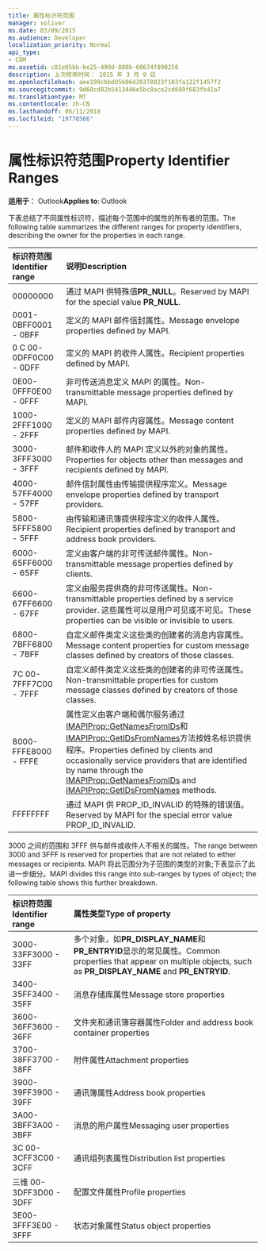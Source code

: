 ```yaml
---
title: 属性标识符范围
manager: soliver
ms.date: 03/09/2015
ms.audience: Developer
localization_priority: Normal
api_type:
- COM
ms.assetid: c01e95bb-be25-490d-880b-60674f890258
description: 上次修改时间： 2015 年 3 月 9 日
ms.openlocfilehash: aee199cbbd05606d20378023f103fa122f1457f2
ms.sourcegitcommit: 9d60cd82b5413446e5bc8ace2cd689f683fb41a7
ms.translationtype: MT
ms.contentlocale: zh-CN
ms.lasthandoff: 06/11/2018
ms.locfileid: "19778566"
---
```

# <a name="property-identifier-ranges"></a><span data-ttu-id="38677-103">属性标识符范围</span><span class="sxs-lookup"><span data-stu-id="38677-103">Property Identifier Ranges</span></span>

  
  
<span data-ttu-id="38677-104">**适用于**： Outlook</span><span class="sxs-lookup"><span data-stu-id="38677-104">**Applies to**: Outlook</span></span> 
  
<span data-ttu-id="38677-105">下表总结了不同属性标识符，描述每个范围中的属性的所有者的范围。</span><span class="sxs-lookup"><span data-stu-id="38677-105">The following table summarizes the different ranges for property identifiers, describing the owner for the properties in each range.</span></span>
  
|<span data-ttu-id="38677-106">**标识符范围**</span><span class="sxs-lookup"><span data-stu-id="38677-106">**Identifier range**</span></span>|<span data-ttu-id="38677-107">**说明**</span><span class="sxs-lookup"><span data-stu-id="38677-107">**Description**</span></span>|
|:-----|:-----|
|<span data-ttu-id="38677-108">0000</span><span class="sxs-lookup"><span data-stu-id="38677-108">0000</span></span>  <br/> |<span data-ttu-id="38677-109">通过 MAPI 供特殊值**PR_NULL**。</span><span class="sxs-lookup"><span data-stu-id="38677-109">Reserved by MAPI for the special value **PR_NULL**.</span></span>  <br/> |
|<span data-ttu-id="38677-110">0001-0BFF</span><span class="sxs-lookup"><span data-stu-id="38677-110">0001 - 0BFF</span></span>  <br/> |<span data-ttu-id="38677-111">定义的 MAPI 邮件信封属性。</span><span class="sxs-lookup"><span data-stu-id="38677-111">Message envelope properties defined by MAPI.</span></span>  <br/> |
|<span data-ttu-id="38677-112">0 C 00-0DFF</span><span class="sxs-lookup"><span data-stu-id="38677-112">0C00 - 0DFF</span></span>  <br/> |<span data-ttu-id="38677-113">定义的 MAPI 的收件人属性。</span><span class="sxs-lookup"><span data-stu-id="38677-113">Recipient properties defined by MAPI.</span></span>  <br/> |
|<span data-ttu-id="38677-114">0E00-0FFF</span><span class="sxs-lookup"><span data-stu-id="38677-114">0E00 - 0FFF</span></span>  <br/> |<span data-ttu-id="38677-115">非可传送消息定义 MAPI 的属性。</span><span class="sxs-lookup"><span data-stu-id="38677-115">Non-transmittable message properties defined by MAPI.</span></span>  <br/> |
|<span data-ttu-id="38677-116">1000-2FFF</span><span class="sxs-lookup"><span data-stu-id="38677-116">1000 - 2FFF</span></span>  <br/> |<span data-ttu-id="38677-117">定义的 MAPI 邮件内容属性。</span><span class="sxs-lookup"><span data-stu-id="38677-117">Message content properties defined by MAPI.</span></span>  <br/> |
|<span data-ttu-id="38677-118">3000-3FFF</span><span class="sxs-lookup"><span data-stu-id="38677-118">3000 - 3FFF</span></span>  <br/> |<span data-ttu-id="38677-119">邮件和收件人的 MAPI 定义以外的对象的属性。</span><span class="sxs-lookup"><span data-stu-id="38677-119">Properties for objects other than messages and recipients defined by MAPI.</span></span>  <br/> |
|<span data-ttu-id="38677-120">4000-57FF</span><span class="sxs-lookup"><span data-stu-id="38677-120">4000 - 57FF</span></span>  <br/> |<span data-ttu-id="38677-121">邮件信封属性由传输提供程序定义。</span><span class="sxs-lookup"><span data-stu-id="38677-121">Message envelope properties defined by transport providers.</span></span>  <br/> |
|<span data-ttu-id="38677-122">5800-5FFF</span><span class="sxs-lookup"><span data-stu-id="38677-122">5800 - 5FFF</span></span>  <br/> |<span data-ttu-id="38677-123">由传输和通讯簿提供程序定义的收件人属性。</span><span class="sxs-lookup"><span data-stu-id="38677-123">Recipient properties defined by transport and address book providers.</span></span>  <br/> |
|<span data-ttu-id="38677-124">6000-65FF</span><span class="sxs-lookup"><span data-stu-id="38677-124">6000 - 65FF</span></span>  <br/> |<span data-ttu-id="38677-125">定义由客户端的非可传送邮件属性。</span><span class="sxs-lookup"><span data-stu-id="38677-125">Non-transmittable message properties defined by clients.</span></span>  <br/> |
|<span data-ttu-id="38677-126">6600-67FF</span><span class="sxs-lookup"><span data-stu-id="38677-126">6600 - 67FF</span></span>  <br/> |<span data-ttu-id="38677-127">定义由服务提供商的非可传送属性。</span><span class="sxs-lookup"><span data-stu-id="38677-127">Non-transmittable properties defined by a service provider.</span></span> <span data-ttu-id="38677-128">这些属性可以是用户可见或不可见。</span><span class="sxs-lookup"><span data-stu-id="38677-128">These properties can be visible or invisible to users.</span></span>  <br/> |
|<span data-ttu-id="38677-129">6800-7BFF</span><span class="sxs-lookup"><span data-stu-id="38677-129">6800 - 7BFF</span></span>  <br/> |<span data-ttu-id="38677-130">自定义邮件类定义这些类的创建者的消息内容属性。</span><span class="sxs-lookup"><span data-stu-id="38677-130">Message content properties for custom message classes defined by creators of those classes.</span></span>  <br/> |
|<span data-ttu-id="38677-131">7C 00-7FFF</span><span class="sxs-lookup"><span data-stu-id="38677-131">7C00 - 7FFF</span></span>  <br/> |<span data-ttu-id="38677-132">自定义邮件类定义这些类的创建者的非可传送属性。</span><span class="sxs-lookup"><span data-stu-id="38677-132">Non-transmittable properties for custom message classes defined by creators of those classes.</span></span>  <br/> |
|<span data-ttu-id="38677-133">8000-FFFE</span><span class="sxs-lookup"><span data-stu-id="38677-133">8000 - FFFE</span></span>  <br/> |<span data-ttu-id="38677-134">属性定义由客户端和偶尔服务通过[IMAPIProp::GetNamesFromIDs](imapiprop-getnamesfromids.md)和[IMAPIProp::GetIDsFromNames](imapiprop-getidsfromnames.md)方法按姓名标识提供程序。</span><span class="sxs-lookup"><span data-stu-id="38677-134">Properties defined by clients and occasionally service providers that are identified by name through the [IMAPIProp::GetNamesFromIDs](imapiprop-getnamesfromids.md) and [IMAPIProp::GetIDsFromNames](imapiprop-getidsfromnames.md) methods.</span></span>  <br/> |
|<span data-ttu-id="38677-135">FFFF</span><span class="sxs-lookup"><span data-stu-id="38677-135">FFFF</span></span>  <br/> |<span data-ttu-id="38677-136">通过 MAPI 供 PROP_ID_INVALID 的特殊的错误值。</span><span class="sxs-lookup"><span data-stu-id="38677-136">Reserved by MAPI for the special error value PROP_ID_INVALID.</span></span>  <br/> |
   
<span data-ttu-id="38677-137">3000 之间的范围和 3FFF 供与邮件或收件人不相关的属性。</span><span class="sxs-lookup"><span data-stu-id="38677-137">The range between 3000 and 3FFF is reserved for properties that are not related to either messages or recipients.</span></span> <span data-ttu-id="38677-138">MAPI 将此范围分为子范围的类型的对象;下表显示了此进一步细分。</span><span class="sxs-lookup"><span data-stu-id="38677-138">MAPI divides this range into sub-ranges by types of object; the following table shows this further breakdown.</span></span> 
  
|<span data-ttu-id="38677-139">**标识符范围**</span><span class="sxs-lookup"><span data-stu-id="38677-139">**Identifier range**</span></span>|<span data-ttu-id="38677-140">**属性类型**</span><span class="sxs-lookup"><span data-stu-id="38677-140">**Type of property**</span></span>|
|:-----|:-----|
|<span data-ttu-id="38677-141">3000-33FF</span><span class="sxs-lookup"><span data-stu-id="38677-141">3000 - 33FF</span></span>  <br/> |<span data-ttu-id="38677-142">多个对象，如**PR_DISPLAY_NAME**和**PR_ENTRYID**显示的常见属性。</span><span class="sxs-lookup"><span data-stu-id="38677-142">Common properties that appear on multiple objects, such as **PR_DISPLAY_NAME** and **PR_ENTRYID**.</span></span>  <br/> |
|<span data-ttu-id="38677-143">3400-35FF</span><span class="sxs-lookup"><span data-stu-id="38677-143">3400 - 35FF</span></span>  <br/> |<span data-ttu-id="38677-144">消息存储库属性</span><span class="sxs-lookup"><span data-stu-id="38677-144">Message store properties</span></span>  <br/> |
|<span data-ttu-id="38677-145">3600-36FF</span><span class="sxs-lookup"><span data-stu-id="38677-145">3600 - 36FF</span></span>  <br/> |<span data-ttu-id="38677-146">文件夹和通讯簿容器属性</span><span class="sxs-lookup"><span data-stu-id="38677-146">Folder and address book container properties</span></span>  <br/> |
|<span data-ttu-id="38677-147">3700-38FF</span><span class="sxs-lookup"><span data-stu-id="38677-147">3700 - 38FF</span></span>  <br/> |<span data-ttu-id="38677-148">附件属性</span><span class="sxs-lookup"><span data-stu-id="38677-148">Attachment properties</span></span>  <br/> |
|<span data-ttu-id="38677-149">3900-39FF</span><span class="sxs-lookup"><span data-stu-id="38677-149">3900 - 39FF</span></span>  <br/> |<span data-ttu-id="38677-150">通讯簿属性</span><span class="sxs-lookup"><span data-stu-id="38677-150">Address book properties</span></span>  <br/> |
|<span data-ttu-id="38677-151">3A00-3BFF</span><span class="sxs-lookup"><span data-stu-id="38677-151">3A00 - 3BFF</span></span>  <br/> |<span data-ttu-id="38677-152">消息的用户属性</span><span class="sxs-lookup"><span data-stu-id="38677-152">Messaging user properties</span></span>  <br/> |
|<span data-ttu-id="38677-153">3C 00-3CFF</span><span class="sxs-lookup"><span data-stu-id="38677-153">3C00 - 3CFF</span></span>  <br/> |<span data-ttu-id="38677-154">通讯组列表属性</span><span class="sxs-lookup"><span data-stu-id="38677-154">Distribution list properties</span></span>  <br/> |
|<span data-ttu-id="38677-155">三维 00-3DFF</span><span class="sxs-lookup"><span data-stu-id="38677-155">3D00 - 3DFF</span></span>  <br/> |<span data-ttu-id="38677-156">配置文件属性</span><span class="sxs-lookup"><span data-stu-id="38677-156">Profile properties</span></span>  <br/> |
|<span data-ttu-id="38677-157">3E00-3FFF</span><span class="sxs-lookup"><span data-stu-id="38677-157">3E00 - 3FFF</span></span>  <br/> |<span data-ttu-id="38677-158">状态对象属性</span><span class="sxs-lookup"><span data-stu-id="38677-158">Status object properties</span></span>  <br/> |
   

